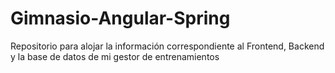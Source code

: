 # Gimnasio-Angular-Spring
Repositorio para alojar la información correspondiente al Frontend, Backend y la base de datos de mi gestor de entrenamientos

